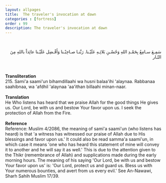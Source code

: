 ```yaml
---
layout: allpages
title:  The traveler's invocation at dawn
categories : [fortress]
order : 99
description: The traveler's invocation at dawn
---
```

&nbsp;
<div class="arabictext" dir="RTL">

سَمِـعَ سـامِعُ بِحَمْـدِ اللهِ وَحُسْـنِ بَلائِـهِ عَلَيْـنا. رَبَّنـا صـاحِبْـنا وَأَفْـضِل عَلَيْـنا عائِذاً باللهِ مِنَ النّـار

</div>


&nbsp;
<div class="duaextra" tabindex="0">
<div><strong>Transliteration</strong></div>
<div class="extra">215. Sami'a saami'un bihamdillaahi wa husni balaa'ihi 'alaynaa. Rabbanaa saahibnaa, wa 'afdhil 'alaynaa 'aa'ithan billaahi minan-naar.</div>
</div>
&nbsp;
<div class="duaextra" tabindex="0">
<div><strong>Translation</strong></div>
<div class="extra">He Who listens has heard that we praise Allah for the good things He gives us. Our Lord, be with us and bestow Your favor upon us. I seek the protection of Allah from the Fire.
</div>
</div>
&nbsp;
<div class="duaextra" tabindex="0">
<div><strong>Reference</strong></div>
<div class="extra">Reference: Muslim 4/2086, the meaning of sami'a saami'un (who listens has heard) is that 'a witness has witnessed our praise of Allah due to His blessings and favor upon us.' It could also be read samma'a saami'un, in which case it means 'one who has heard this statement of mine will convey it to another and he will say it as well.' This is due to the attention given to the Thikr (remembrance of Allah) and supplications made during the early morning hours. The meaning of his saying 'Our Lord, be with us and bestow Your favor upon us' is: 'Our Lord, protect us and guard us. Bless us with Your numerous bounties, and avert from us every evil.' See An-Nawawi, Sharh Sahih Muslim 17/39.
</div>
</div>

